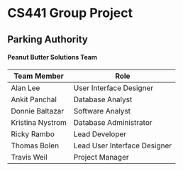 # CS441 Group Project
## Parking Authority


#### Peanut Butter Solutions Team
Team Member | Role
------------ | -------------
Alan Lee | User Interface Designer
Ankit Panchal | Database Analyst
Donnie Baltazar | Software Analyst
Kristina Nystrom | Database Administrator
Ricky Rambo | Lead Developer
Thomas Bolen | Lead User Interface Designer
Travis Weil | Project Manager
